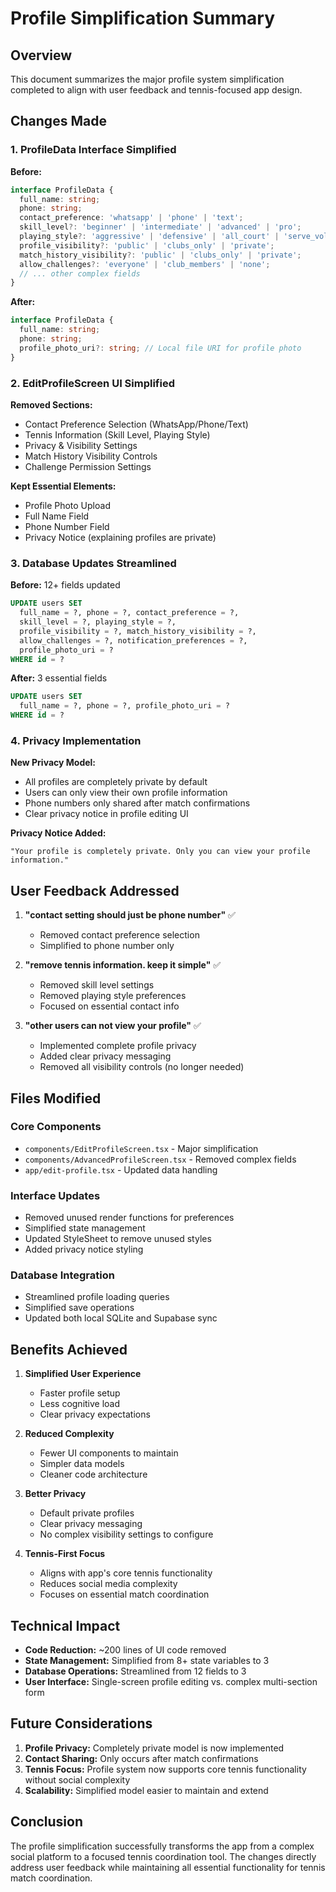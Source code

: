 # Profile Simplification Summary

## Overview
This document summarizes the major profile system simplification completed to align with user feedback and tennis-focused app design.

## Changes Made

### 1. ProfileData Interface Simplified
**Before:**
```typescript
interface ProfileData {
  full_name: string;
  phone: string;
  contact_preference: 'whatsapp' | 'phone' | 'text';
  skill_level?: 'beginner' | 'intermediate' | 'advanced' | 'pro';
  playing_style?: 'aggressive' | 'defensive' | 'all_court' | 'serve_volley';
  profile_visibility?: 'public' | 'clubs_only' | 'private';
  match_history_visibility?: 'public' | 'clubs_only' | 'private';
  allow_challenges?: 'everyone' | 'club_members' | 'none';
  // ... other complex fields
}
```

**After:**
```typescript
interface ProfileData {
  full_name: string;
  phone: string;
  profile_photo_uri?: string; // Local file URI for profile photo
}
```

### 2. EditProfileScreen UI Simplified

**Removed Sections:**
- Contact Preference Selection (WhatsApp/Phone/Text)
- Tennis Information (Skill Level, Playing Style)
- Privacy & Visibility Settings
- Match History Visibility Controls
- Challenge Permission Settings

**Kept Essential Elements:**
- Profile Photo Upload
- Full Name Field
- Phone Number Field
- Privacy Notice (explaining profiles are private)

### 3. Database Updates Streamlined

**Before:** 12+ fields updated
```sql
UPDATE users SET
  full_name = ?, phone = ?, contact_preference = ?,
  skill_level = ?, playing_style = ?,
  profile_visibility = ?, match_history_visibility = ?,
  allow_challenges = ?, notification_preferences = ?,
  profile_photo_uri = ?
WHERE id = ?
```

**After:** 3 essential fields
```sql
UPDATE users SET
  full_name = ?, phone = ?, profile_photo_uri = ?
WHERE id = ?
```

### 4. Privacy Implementation

**New Privacy Model:**
- All profiles are completely private by default
- Users can only view their own profile information
- Phone numbers only shared after match confirmations
- Clear privacy notice in profile editing UI

**Privacy Notice Added:**
```
"Your profile is completely private. Only you can view your profile information."
```

## User Feedback Addressed

1. **"contact setting should just be phone number"** ✅
   - Removed contact preference selection
   - Simplified to phone number only

2. **"remove tennis information. keep it simple"** ✅
   - Removed skill level settings
   - Removed playing style preferences
   - Focused on essential contact info

3. **"other users can not view your profile"** ✅
   - Implemented complete profile privacy
   - Added clear privacy messaging
   - Removed all visibility controls (no longer needed)

## Files Modified

### Core Components
- `components/EditProfileScreen.tsx` - Major simplification
- `components/AdvancedProfileScreen.tsx` - Removed complex fields
- `app/edit-profile.tsx` - Updated data handling

### Interface Updates
- Removed unused render functions for preferences
- Simplified state management
- Updated StyleSheet to remove unused styles
- Added privacy notice styling

### Database Integration
- Streamlined profile loading queries
- Simplified save operations
- Updated both local SQLite and Supabase sync

## Benefits Achieved

1. **Simplified User Experience**
   - Faster profile setup
   - Less cognitive load
   - Clear privacy expectations

2. **Reduced Complexity**
   - Fewer UI components to maintain
   - Simpler data models
   - Cleaner code architecture

3. **Better Privacy**
   - Default private profiles
   - Clear privacy messaging
   - No complex visibility settings to configure

4. **Tennis-First Focus**
   - Aligns with app's core tennis functionality
   - Reduces social media complexity
   - Focuses on essential match coordination

## Technical Impact

- **Code Reduction:** ~200 lines of UI code removed
- **State Management:** Simplified from 8+ state variables to 3
- **Database Operations:** Streamlined from 12 fields to 3
- **User Interface:** Single-screen profile editing vs. complex multi-section form

## Future Considerations

1. **Profile Privacy:** Completely private model is now implemented
2. **Contact Sharing:** Only occurs after match confirmations
3. **Tennis Focus:** Profile system now supports core tennis functionality without social complexity
4. **Scalability:** Simplified model easier to maintain and extend

## Conclusion

The profile simplification successfully transforms the app from a complex social platform to a focused tennis coordination tool. The changes directly address user feedback while maintaining all essential functionality for tennis match coordination.